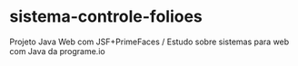 # sistema-controle-folioes
Projeto Java Web com JSF+PrimeFaces / Estudo sobre sistemas para web com Java da programe.io
